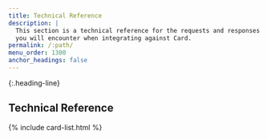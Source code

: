 ```yaml
---
title: Technical Reference
description: |
  This section is a technical reference for the requests and responses
  you will encounter when integrating against Card.
permalink: /:path/
menu_order: 1300
anchor_headings: false
---
```


{:.heading-line}
## Technical Reference

{% include card-list.html %}
